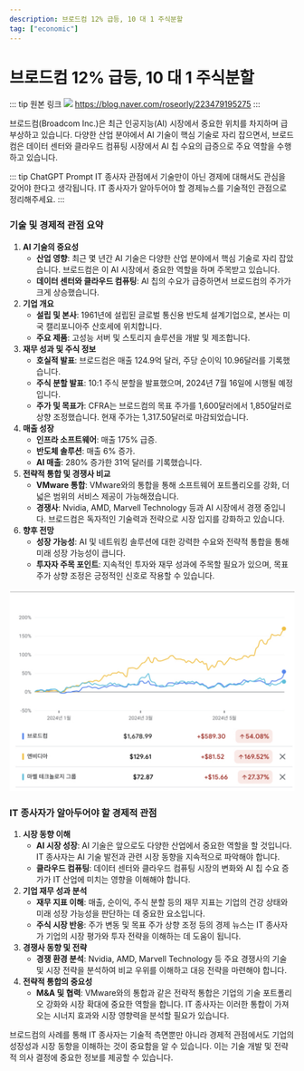 ```yaml
---
description: 브로드컴 12% 급등, 10 대 1 주식분할
tag: ["economic"]
---
```


# 브로드컴 12% 급등, 10 대 1 주식분할

::: tip 원본 링크
![](https://blogpfthumb-phinf.pstatic.net/MjAyNDA2MTlfMTEg/MDAxNzE4NzY3NjczNzE1.y5eKAxnh4sjenOyYbL1D0hRWCIcmwILnKOpLzzMi3U8g.avPmmq-KXLw3oCy7NYWmDALWvA_Y0Ts5kjo4Y8_26FAg.JPEG/%EA%B8%88%EB%8F%84%EB%81%BC.jpeg/%25EA%25B8%2588%25EB%258F%2584%25EB%2581%25BC.jpeg?type=w161)
<https://blog.naver.com/roseorly/223479195275>
:::

브로드컴(Broadcom Inc.)은 최근 인공지능(AI) 시장에서 중요한 위치를 차지하며 급부상하고 있습니다. 다양한 산업 분야에서 AI 기술이 핵심 기술로 자리 잡으면서, 브로드컴은 데이터 센터와 클라우드 컴퓨팅 시장에서 AI 칩 수요의 급증으로 주요 역할을 수행하고 있습니다.

::: tip ChatGPT Prompt
IT 종사자 관점에서 기술만이 아닌 경제에 대해서도 관심을 갖어야 한다고 생각됩니다. IT 종사자가 알아두어야 할 경제뉴스를 기술적인 관점으로 정리해주세요. 
:::

### 기술 및 경제적 관점 요약

1. **AI 기술의 중요성**
   - **산업 영향**: 최근 몇 년간 AI 기술은 다양한 산업 분야에서 핵심 기술로 자리 잡았습니다. 브로드컴은 이 AI 시장에서 중요한 역할을 하며 주목받고 있습니다.
   - **데이터 센터와 클라우드 컴퓨팅**: AI 칩의 수요가 급증하면서 브로드컴의 주가가 크게 상승했습니다.
2. **기업 개요**
   - **설립 및 본사**: 1961년에 설립된 글로벌 통신용 반도체 설계기업으로, 본사는 미국 캘리포니아주 산호세에 위치합니다.
   - **주요 제품**: 고성능 서버 및 스토리지 솔루션을 개발 및 제조합니다.
3. **재무 성과 및 주식 정보**
   - **호실적 발표**: 브로드컴은 매출 124.9억 달러, 주당 순이익 10.96달러를 기록했습니다.
   - **주식 분할 발표**: 10:1 주식 분할을 발표했으며, 2024년 7월 16일에 시행될 예정입니다.
   - **주가 및 목표가**: CFRA는 브로드컴의 목표 주가를 1,600달러에서 1,850달러로 상향 조정했습니다. 현재 주가는 1,317.50달러로 마감되었습니다.
4. **매출 성장**
   - **인프라 소프트웨어**: 매출 175% 급증.
   - **반도체 솔루션**: 매출 6% 증가.
   - **AI 매출**: 280% 증가한 31억 달러를 기록했습니다.
5. **전략적 통합 및 경쟁사 비교**
   - **VMware 통합**: VMware와의 통합을 통해 소프트웨어 포트폴리오를 강화, 더 넓은 범위의 서비스 제공이 가능해졌습니다.
   - **경쟁사**: Nvidia, AMD, Marvell Technology 등과 AI 시장에서 경쟁 중입니다. 브로드컴은 독자적인 기술력과 전략으로 시장 입지를 강화하고 있습니다.
6. **향후 전망**
   - **성장 가능성**: AI 및 네트워킹 솔루션에 대한 강력한 수요와 전략적 통합을 통해 미래 성장 가능성이 큽니다.
   - **투자자 주목 포인트**: 지속적인 투자와 재무 성과에 주목할 필요가 있으며, 목표 주가 상향 조정은 긍정적인 신호로 작용할 수 있습니다.

![경쟁사와의 비교 (feat. 엔비디아)](https://raw.githubusercontent.com/Great-Stone/images/master/picgo/Monosnap%20%E1%84%87%E1%85%B3%E1%84%85%E1%85%A9%E1%84%83%E1%85%B3%E1%84%8F%E1%85%A5%E1%86%B7%2012%25%20%E1%84%80%E1%85%B3%E1%86%B8%E1%84%83%E1%85%B3%E1%86%BC%2C%2010%20%E1%84%83%E1%85%A2%201%20%E1%84%8C%E1%85%AE%E1%84%89%E1%85%B5%E1%86%A8%E1%84%87%E1%85%AE%E1%86%AB%E1%84%92%E1%85%A1%E1%86%AF%20%3A%20%E1%84%82%E1%85%A6%E1%84%8B%E1%85%B5%E1%84%87%E1%85%A5%20%E1%84%87%E1%85%B3%E1%86%AF%E1%84%85%E1%85%A9%E1%84%80%E1%85%B3%202024-06-29%2009-54-00.png)

### IT 종사자가 알아두어야 할 경제적 관점

1. **시장 동향 이해**
   - **AI 시장 성장**: AI 기술은 앞으로도 다양한 산업에서 중요한 역할을 할 것입니다. IT 종사자는 AI 기술 발전과 관련 시장 동향을 지속적으로 파악해야 합니다.
   - **클라우드 컴퓨팅**: 데이터 센터와 클라우드 컴퓨팅 시장의 변화와 AI 칩 수요 증가가 IT 산업에 미치는 영향을 이해해야 합니다.
2. **기업 재무 성과 분석**
   - **재무 지표 이해**: 매출, 순이익, 주식 분할 등의 재무 지표는 기업의 건강 상태와 미래 성장 가능성을 판단하는 데 중요한 요소입니다.
   - **주식 시장 반응**: 주가 변동 및 목표 주가 상향 조정 등의 경제 뉴스는 IT 종사자가 기업의 시장 평가와 투자 전략을 이해하는 데 도움이 됩니다.
3. **경쟁사 동향 및 전략**
   - **경쟁 환경 분석**: Nvidia, AMD, Marvell Technology 등 주요 경쟁사의 기술 및 시장 전략을 분석하여 비교 우위를 이해하고 대응 전략을 마련해야 합니다.
4. **전략적 통합의 중요성**
   - **M&A 및 협력**: VMware와의 통합과 같은 전략적 통합은 기업의 기술 포트폴리오 강화와 시장 확대에 중요한 역할을 합니다. IT 종사자는 이러한 통합이 가져오는 시너지 효과와 시장 영향력을 분석할 필요가 있습니다.

브로드컴의 사례를 통해 IT 종사자는 기술적 측면뿐만 아니라 경제적 관점에서도 기업의 성장성과 시장 동향을 이해하는 것이 중요함을 알 수 있습니다. 이는 기술 개발 및 전략적 의사 결정에 중요한 정보를 제공할 수 있습니다.